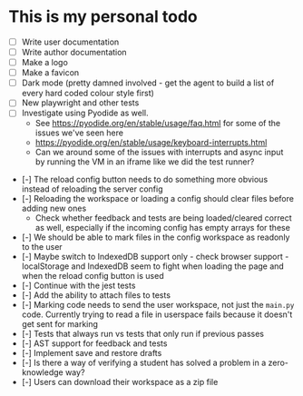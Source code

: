 # This is my personal todo
- [ ] Write user documentation
- [ ] Write author documentation
- [ ] Make a logo
- [ ] Make a favicon
- [ ] Dark mode (pretty damned involved - get the agent to build a list of every hard coded colour style first)
- [ ] New playwright and other tests
- [ ] Investigate using Pyodide as well.
  - See https://pyodide.org/en/stable/usage/faq.html for some of the issues we've seen here
  - https://pyodide.org/en/stable/usage/keyboard-interrupts.html
  - Can we around some of the issues with interrupts and async input by running the VM in an iframe like we did the test runner?
- [-] The reload config button needs to do something more obvious instead of reloading the server config
- [-] Reloading the workspace or loading a config should clear files before adding new ones
    - Check whether feedback and tests are being loaded/cleared correct as well, especially if the incoming config has empty arrays for these
- [-] We should be able to mark files in the config workspace as readonly to the user
- [-] Maybe switch to IndexedDB support only - check browser support - localStorage and IndexedDB seem to fight when loading the page and when the reload config button is used
- [-] Continue with the jest tests
- [-] Add the ability to attach files to tests
- [-] Marking code needs to send the user workspace, not just the `main.py` code. Currently trying to read a file in userspace fails because it doesn't get sent for marking
- [-] Tests that always run vs tests that only run if previous passes
- [-] AST support for feedback and tests
- [-] Implement save and restore drafts
- [-] Is there a way of verifying a student has solved a problem in a zero-knowledge way?
- [-] Users can download their workspace as a zip file